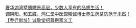   
[奢华湖湾墅质瞰景高层，少数人享有的品质生活！](http://www.dianyue.me/archives/872/4wvp81kob0doq3x8/)  
[调阴阳、和五脏，鸿仁堂中医馆精诚博士养生药茶防范于未然！](http://www.dianyue.me/archives/627/lirclrsxfziacktp/)  
[【乔迁新址】诚敬堂招募搬家义工](http://www.dianyue.me/archives/228/6xmd98tuigjetds7/)